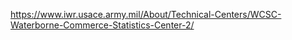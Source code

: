 https://www.iwr.usace.army.mil/About/Technical-Centers/WCSC-Waterborne-Commerce-Statistics-Center-2/
